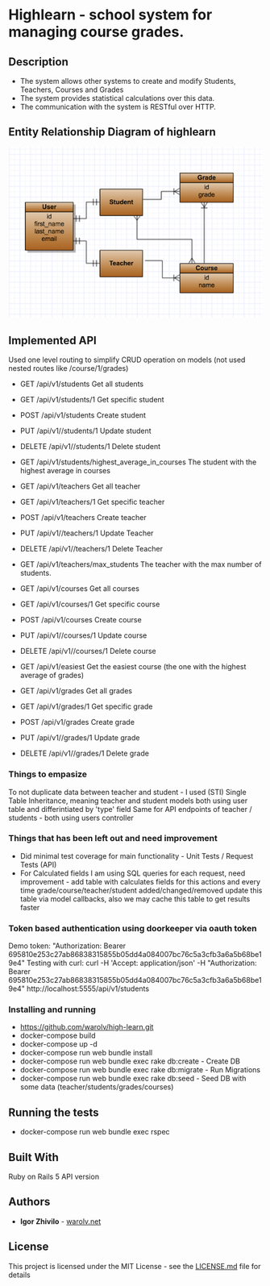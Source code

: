 # Highlearn - school system for managing course grades.

## Description
  * The system allows other systems to create and modify Students, Teachers, Courses and Grades
  * The system provides statistical calculations over this data.
  * The communication with the system is RESTful over HTTP.

## Entity Relationship Diagram of highlearn 
 ![alt text](images/erd.png "Highlearn ERD")

## Implemented API
  Used one level routing to simplify CRUD operation on models (not used nested routes like /course/1/grades)
 
  * GET    /api/v1/students     Get all students
  * GET    /api/v1/students/1   Get specific student        
  * POST   /api/v1/students     Create student
  * PUT    /api/v1//students/1  Update student
  * DELETE /api/v1//students/1  Delete student
  * GET    /api/v1/students/highest_average_in_courses  The student with the highest average in courses 

  * GET    /api/v1/teachers     Get all teacher              
  * GET    /api/v1/teachers/1   Get specific teacher         
  * POST   /api/v1/teachers     Create teacher
  * PUT    /api/v1//teachers/1  Update Teacher
  * DELETE /api/v1//teachers/1  Delete Teacher
  * GET    /api/v1/teachers/max_students  The teacher with the max number of students.

  * GET    /api/v1/courses      Get all courses              
  * GET    /api/v1/courses/1    Get specific course         
  * POST   /api/v1/courses      Create course
  * PUT    /api/v1//courses/1   Update course
  * DELETE /api/v1//courses/1   Delete course
  * GET    /api/v1/easiest      Get the easiest course (the one with the highest average of grades)

  * GET    /api/v1/grades       Get all grades              
  * GET    /api/v1/grades/1     Get specific grade         
  * POST   /api/v1/grades       Create grade
  * PUT    /api/v1//grades/1    Update grade
  * DELETE /api/v1//grades/1    Delete grade

### Things to empasize
  To not duplicate data between teacher and student - I used (STI) Single Table Inheritance, meaning teacher and student models
  both using user table and differintiated by 'type' field
  Same for API endpoints of teacher / students - both using users controller

### Things that has been left out and need improvement
  * Did minimal test coverage for main functionality - Unit Tests / Request Tests (API)
  * For Calculated fields I am using SQL queries for each request, need improvement - add table with calculates fields for this actions and every time grade/course/teacher/student added/changed/removed update this table via model callbacks, also we may cache this table to get results faster

### Token based authentication using doorkeeper via oauth token

  Demo token: "Authorization: Bearer 695810e253c27ab86838315855b05dd4a084007bc76c5a3cfb3a6a5b68be19e4"
  Testing with curl: curl -H 'Accept: application/json' -H "Authorization: Bearer 695810e253c27ab86838315855b05dd4a084007bc76c5a3cfb3a6a5b68be19e4" http://localhost:5555/api/v1/students

### Installing and running
  * https://github.com/warolv/high-learn.git
  * docker-compose build
  * docker-compose up -d
  * docker-compose run web bundle install
  * docker-compose run web bundle exec rake db:create - Create DB
  * docker-compose run web bundle exec rake db:migrate - Run Migrations
  * docker-compose run web bundle exec rake db:seed - Seed DB with some data (teacher/students/grades/courses)

## Running the tests

* docker-compose run web bundle exec rspec

## Built With

Ruby on Rails 5 API version

## Authors

* **Igor Zhivilo** - [warolv.net](https://warolv.net)

## License

This project is licensed under the MIT License - see the [LICENSE.md](LICENSE.md) file for details
